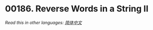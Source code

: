 # 00186. Reverse Words in a String II

  _Read this in other languages:_
    [_简体中文_](README.zh-CN.md)

